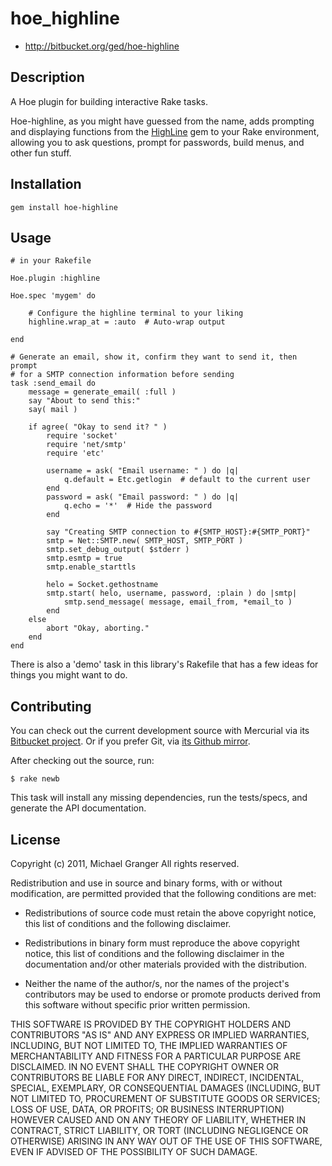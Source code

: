 # hoe_highline

* http://bitbucket.org/ged/hoe-highline

## Description

A Hoe plugin for building interactive Rake tasks.

Hoe-highline, as you might have guessed from the name, adds prompting and
displaying functions from the [HighLine][highline] gem to your Rake
environment, allowing you to ask questions, prompt for passwords, build menus,
and other fun stuff.


## Installation

    gem install hoe-highline


## Usage

	# in your Rakefile

	Hoe.plugin :highline

	Hoe.spec 'mygem' do
		
		# Configure the highline terminal to your liking
		highline.wrap_at = :auto  # Auto-wrap output
		
	end

	# Generate an email, show it, confirm they want to send it, then prompt
	# for a SMTP connection information before sending
	task :send_email do
		message = generate_email( :full )
		say "About to send this:"
		say( mail )

		if agree( "Okay to send it? " )
			require 'socket'
			require 'net/smtp'
			require 'etc'

			username = ask( "Email username: " ) do |q|
				q.default = Etc.getlogin  # default to the current user
			end
			password = ask( "Email password: " ) do |q|
				q.echo = '*'  # Hide the password
			end

			say "Creating SMTP connection to #{SMTP_HOST}:#{SMTP_PORT}"
			smtp = Net::SMTP.new( SMTP_HOST, SMTP_PORT )
			smtp.set_debug_output( $stderr )
			smtp.esmtp = true
			smtp.enable_starttls

			helo = Socket.gethostname
			smtp.start( helo, username, password, :plain ) do |smtp|
				smtp.send_message( message, email_from, *email_to )
			end
		else
			abort "Okay, aborting."
		end
	end

There is also a 'demo' task in this library's Rakefile that has a few ideas for things you might want to do.


## Contributing

You can check out the current development source with Mercurial via its [Bitbucket project][bitbucket]. Or if you prefer Git, via [its Github mirror][github].

After checking out the source, run:

    $ rake newb

This task will install any missing dependencies, run the tests/specs,
and generate the API documentation.


## License

Copyright (c) 2011, Michael Granger
All rights reserved.

Redistribution and use in source and binary forms, with or without
modification, are permitted provided that the following conditions are met:

* Redistributions of source code must retain the above copyright notice,
  this list of conditions and the following disclaimer.

* Redistributions in binary form must reproduce the above copyright notice,
  this list of conditions and the following disclaimer in the documentation
  and/or other materials provided with the distribution.

* Neither the name of the author/s, nor the names of the project's
  contributors may be used to endorse or promote products derived from this
  software without specific prior written permission.

THIS SOFTWARE IS PROVIDED BY THE COPYRIGHT HOLDERS AND CONTRIBUTORS "AS IS"
AND ANY EXPRESS OR IMPLIED WARRANTIES, INCLUDING, BUT NOT LIMITED TO, THE
IMPLIED WARRANTIES OF MERCHANTABILITY AND FITNESS FOR A PARTICULAR PURPOSE ARE
DISCLAIMED. IN NO EVENT SHALL THE COPYRIGHT OWNER OR CONTRIBUTORS BE LIABLE
FOR ANY DIRECT, INDIRECT, INCIDENTAL, SPECIAL, EXEMPLARY, OR CONSEQUENTIAL
DAMAGES (INCLUDING, BUT NOT LIMITED TO, PROCUREMENT OF SUBSTITUTE GOODS OR
SERVICES; LOSS OF USE, DATA, OR PROFITS; OR BUSINESS INTERRUPTION) HOWEVER
CAUSED AND ON ANY THEORY OF LIABILITY, WHETHER IN CONTRACT, STRICT LIABILITY,
OR TORT (INCLUDING NEGLIGENCE OR OTHERWISE) ARISING IN ANY WAY OUT OF THE USE
OF THIS SOFTWARE, EVEN IF ADVISED OF THE POSSIBILITY OF SUCH DAMAGE.


[highline]: http://highline.rubyforge.org/
[bitbucket]: https://bitbucket.org/ged/hoe-highline
[github]: https://github.com/ged/ruby-openldap

